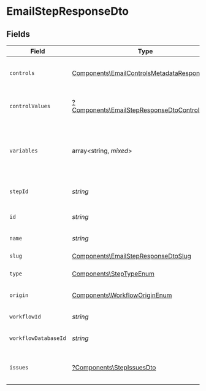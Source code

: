# EmailStepResponseDto


## Fields

| Field                                                                                                         | Type                                                                                                          | Required                                                                                                      | Description                                                                                                   |
| ------------------------------------------------------------------------------------------------------------- | ------------------------------------------------------------------------------------------------------------- | ------------------------------------------------------------------------------------------------------------- | ------------------------------------------------------------------------------------------------------------- |
| `controls`                                                                                                    | [Components\EmailControlsMetadataResponseDto](../../Models/Components/EmailControlsMetadataResponseDto.md)    | :heavy_check_mark:                                                                                            | Controls metadata for the email step                                                                          |
| `controlValues`                                                                                               | [?Components\EmailStepResponseDtoControlValues](../../Models/Components/EmailStepResponseDtoControlValues.md) | :heavy_minus_sign:                                                                                            | Control values for the email step                                                                             |
| `variables`                                                                                                   | array<string, *mixed*>                                                                                        | :heavy_check_mark:                                                                                            | JSON Schema for variables, follows the JSON Schema standard                                                   |
| `stepId`                                                                                                      | *string*                                                                                                      | :heavy_check_mark:                                                                                            | Unique identifier of the step                                                                                 |
| `id`                                                                                                          | *string*                                                                                                      | :heavy_check_mark:                                                                                            | Database identifier of the step                                                                               |
| `name`                                                                                                        | *string*                                                                                                      | :heavy_check_mark:                                                                                            | Name of the step                                                                                              |
| `slug`                                                                                                        | [Components\EmailStepResponseDtoSlug](../../Models/Components/EmailStepResponseDtoSlug.md)                    | :heavy_check_mark:                                                                                            | Slug of the step                                                                                              |
| `type`                                                                                                        | [Components\StepTypeEnum](../../Models/Components/StepTypeEnum.md)                                            | :heavy_check_mark:                                                                                            | Type of the step                                                                                              |
| `origin`                                                                                                      | [Components\WorkflowOriginEnum](../../Models/Components/WorkflowOriginEnum.md)                                | :heavy_check_mark:                                                                                            | Origin of the workflow                                                                                        |
| `workflowId`                                                                                                  | *string*                                                                                                      | :heavy_check_mark:                                                                                            | Workflow identifier                                                                                           |
| `workflowDatabaseId`                                                                                          | *string*                                                                                                      | :heavy_check_mark:                                                                                            | Workflow database identifier                                                                                  |
| `issues`                                                                                                      | [?Components\StepIssuesDto](../../Models/Components/StepIssuesDto.md)                                         | :heavy_minus_sign:                                                                                            | Issues associated with the step                                                                               |